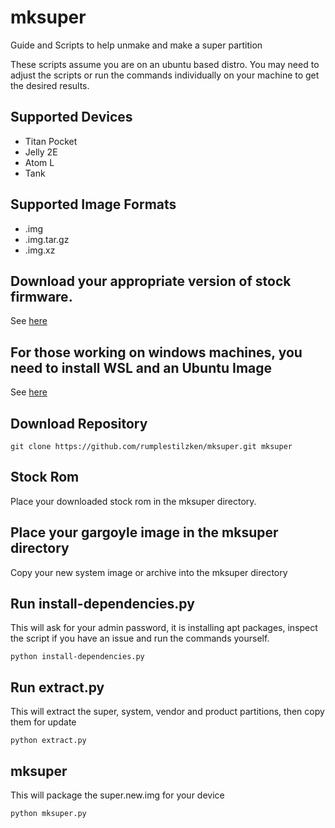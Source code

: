 # mksuper
Guide and Scripts to help unmake and make a super partition

These scripts assume you are on an ubuntu based distro. You may need to
adjust the scripts or run the commands individually on your machine to get the
desired results.

## Supported Devices
* Titan Pocket
* Jelly 2E
* Atom L
* Tank

## Supported Image Formats
* .img
* .img.tar.gz
* .img.xz

## Download your appropriate version of stock firmware.
See [here](http://rumplestilzken.com:14005/Unihertz/StockResources)

## For those working on windows machines, you need to install WSL and an Ubuntu Image
See [here](https://gist.github.com/rumplestilzken/186d1aaebf2d3927ddfae6f7619e5780#file-installing-ubuntu-on-wsl)

## Download Repository
    git clone https://github.com/rumplestilzken/mksuper.git mksuper

## Stock Rom
Place your downloaded stock rom in the mksuper directory.

## Place your gargoyle image in the mksuper directory
Copy your new system image or archive into the mksuper directory

## Run install-dependencies.py
This will ask for your admin password, it is installing apt packages, inspect the script if you have an issue and run the commands yourself.

    python install-dependencies.py

## Run extract.py
This will extract the super, system, vendor and product partitions, then copy them for update

    python extract.py

## mksuper
This will package the super.new.img for your device

    python mksuper.py
